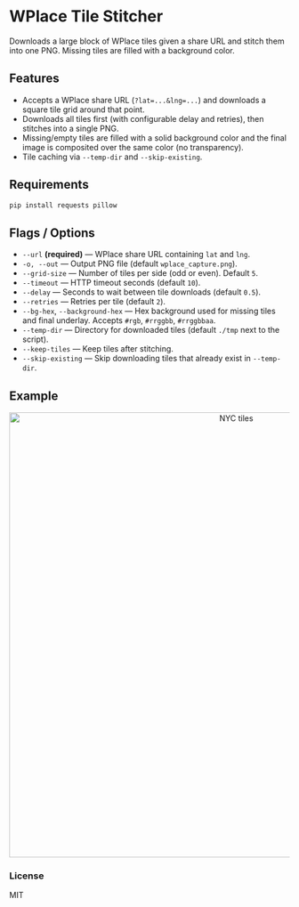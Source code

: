 # WPlace Tile Stitcher

Downloads a large block of WPlace tiles given a share URL and stitch them into one PNG. Missing tiles are filled with a background color.

## Features

* Accepts a WPlace share URL (`?lat=...&lng=...`) and downloads a square tile grid around that point.
* Downloads all tiles first (with configurable delay and retries), then stitches into a single PNG.
* Missing/empty tiles are filled with a solid background color and the final image is composited over the same color (no transparency).
* Tile caching via `--temp-dir` and `--skip-existing`.

## Requirements

```bash
pip install requests pillow
```

## Flags / Options

* `--url` **(required)** — WPlace share URL containing `lat` and `lng`.
* `-o, --out` — Output PNG file (default `wplace_capture.png`).
* `--grid-size` — Number of tiles per side (odd or even). Default `5`.
* `--timeout` — HTTP timeout seconds (default `10`).
* `--delay` — Seconds to wait between tile downloads (default `0.5`).
* `--retries` — Retries per tile (default `2`).
* `--bg-hex`, `--background-hex` — Hex background used for missing tiles and final underlay. Accepts `#rgb`, `#rrggbb`, `#rrggbbaa`.
* `--temp-dir` — Directory for downloaded tiles (default `./tmp` next to the script).
* `--keep-tiles` — Keep tiles after stitching.
* `--skip-existing` — Skip downloading tiles that already exist in `--temp-dir`.

## Example

<p align="center">
  <img src="./Example_NYC.png" alt="NYC tiles" width="800">
</p>


### License
MIT
